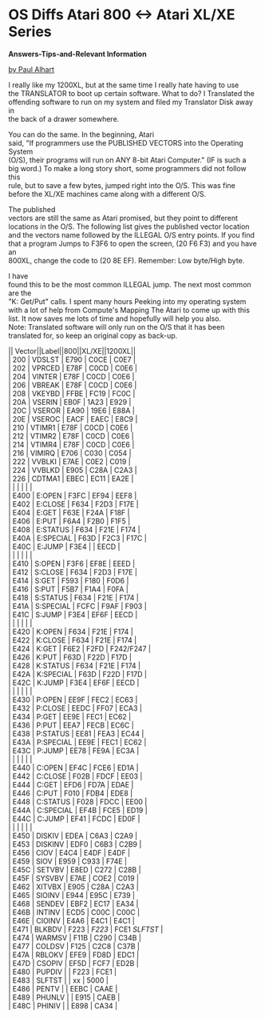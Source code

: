 # OS Diffs Atari 800 <-> Atari XL/XE Series  
  
__Answers-Tips-and-Relevant Information__  
  
[by Paul Alhart](..//index.md)  
  
I really like my 1200XL, but at the same time I really hate having to use  
the TRANSLATOR to boot up certain software. What to do? I Translated the  
offending software to run on my system and filed my Translator Disk away in  
the back of a drawer somewhere.  
  
You can do the same. In the beginning, Atari  
said, "If programmers use the PUBLISHED VECTORS into the Operating System  
(O/S), their programs will run on ANY 8-bit Atari Computer." (IF is such a  
big word.) To make a long story short, some programmers did not follow this  
rule, but to save a few bytes, jumped right into the O/S. This was fine  
before the XL/XE machines came along with a different O/S.  
  
The published  
vectors are still the same as Atari promised, but they point to different  
locations in the O/S. The following list gives the published vector location  
and the vectors name followed by the ILLEGAL O/S entry points. If you find  
that a program Jumps to F3F6 to open the screen, (20 F6 F3)  and you have an  
800XL, change the code to (20 8E EF). Remember: Low byte/High byte.  
  
I have  
found this to be the most common ILLEGAL jump. The next most common are the  
"K: Get/Put" calls.  I spent many hours Peeking into my operating system  
with a lot of help from Compute's Mapping The Atari to come up with this  
list. It now saves me lots of time and hopefully will help you also.  
Note: Translated software will only run on the O/S that it has been  
translated for, so keep an original copy as back-up.  
  
  
||   Vector||Label||800||XL/XE||1200XL||  
| 200 |  VDSLST  |   E790  |   C0CE  |   C0E7  |  
| 202 |  VPRCED  |   E78F  |   C0CD  |   C0E6  |  
| 204 |  VINTER  |   E78F  |   C0CD  |   C0E6  |  
| 206 |  VBREAK  |   E78F  |   C0CD  |   C0E6  |  
| 208 |  VKEYBD  |   FFBE  |   FC19  |   FC0C  |  
| 20A |  VSERIN  |   EB0F  |   1A23  |   E929  |  
| 20C |  VSEROR  |   EA90  |   19E6  |   E88A  |  
| 20E |  VSEROC  |   EACF  |   EAEC  |   E8C9  |  
| 210 |  VTIMR1  |   E78F  |   C0CD  |   C0E6  |  
| 212 |  VTIMR2  |   E78F  |   C0CD  |   C0E6  |  
| 214 |  VTIMR4  |   E78F  |   C0CD  |   C0E6  |  
| 216 |  VIMIRQ  |   E706  |   C030  |   C054  |  
| 222 |  VVBLKI  |   E7AE  |   C0E2  |   C019  |  
| 224 |  VVBLKD  |   E905  |   C28A  |   C2A3  |  
| 226 |  CDTMA1  |   EBEC  |   EC11  |   EA2E  |  
| | | | |  |  
| E400 | E:OPEN  |   F3FC  |   EF94  |   EEF8  |  
| E402 | E:CLOSE |   F634  |   F2D3  |   F17E  |  
| E404 | E:GET   |   F63E  |   F24A  |   F18F  |  
| E406 | E:PUT   |   F6A4  |   F2B0  |   F1F5  |  
| E408 | E:STATUS |   F634 |    F21E |    F174  |  
| E40A | E:SPECIAL | F63D  |   F2C3  |   F17C  |  
| E40C | E:JUMP   |  F3E4  |         |   EECD  |  
| |  | |  |  |  
| E410 | S:OPEN   |  F3F6  |   EF8E  |   EEED  |  
| E412 | S:CLOSE  |  F634  |   F2D3  |   F17E  |  
| E414 | S:GET    |  F593  |   F180  |   F0D6  |  
| E416 | S:PUT    |  F5B7  |   F1A4  |   F0FA  |  
| E418 | S:STATUS |  F634  |   F21E  |   F174  |  
| E41A | S:SPECIAL |  FCFC |    F9AF |    F903  |  
| E41C | S:JUMP   |  F3E4  |   EF6F  |   EECD  |  
| | | |  |  |  
| E420 | K:OPEN   |  F634  |   F21E  |   F174  |  
| E422 | K:CLOSE  |  F634  |   F21E  |   F174  |  
| E424 | K:GET    |  F6E2  |   F2FD  |   F242/F247  |  
| E426 | K:PUT    |  F63D  |   F22D  |   F17D  |  
| E428 | K:STATUS |  F634  |   F21E  |   F174  |  
| E42A | K:SPECIAL |  F63D |    F22D |    F17D |  
| E42C | K:JUMP    | F3E4  |   EF6F  |   EECD  |  
| |  | | |  |  
| E430 | P:OPEN   |  EE9F  |   FEC2  |   EC63  |  
| E432 | P:CLOSE  |  EEDC  |   FF07  |   ECA3  |  
| E434 | P:GET    |  EE9E  |   FEC1  |   EC62  |  
| E436 | P:PUT    |  EEA7  |   FECB  |   EC6C  |  
| E438 | P:STATUS |  EE81  |   FEA3  |   EC44  |  
| E43A | P:SPECIAL |  EE9E |    FEC1 |    EC62  |  
| E43C | P:JUMP   |  EE78  |   FE9A  |   EC3A  |  
| | |  | |  |  
| E440 | C:OPEN   |  EF4C  |   FCE6  |   ED1A  |  
| E442 | C:CLOSE  |  F02B  |   FDCF  |   EE03  |  
| E444 | C:GET    |  EFD6  |   FD7A  |   EDAE  |  
| E446 | C:PUT    |  F010  |   FDB4  |   EDE8  |  
| E448 | C:STATUS |  F028  |   FDCC  |   EE00  |  
| E44A | C:SPECIAL |  EF4B |    FCE5 |    ED19  |  
| E44C | C:JUMP   |  EF41  |   FCDC  |   ED0F  |  
| | |  | |  |  
| E450 | DISKIV   |  EDEA  |   C6A3  |   C2A9  |  
| E453 | DISKINV  |  EDF0  |   C6B3  |   C2B9  |  
| E456 | CIOV     |  E4C4  |   E4DF  |   E4DF  |  
| E459 | SIOV     |  E959  |   C933  |   F74E  |  
| E45C | SETVBV   |  E8ED  |   C272  |   C28B  |  
| E45F | SYSVBV   |  E7AE  |   COE2  |   C019  |  
| E462 | XITVBX   |  E905  |   C28A  |   C2A3  |  
| E465 | SIOINV   |  E944  |   E95C  |   E739  |  
| E468 | SENDEV   |  EBF2  |   EC17  |   EA34  |  
| E46B | INTINV   |  ECD5  |   C00C  |   C00C  |  
| E46E | CIOINV   |  E4A6  |   E4C1  |   E4C1  |  
| E471 | BLKBDV   |  F223  |  _F223_ |   FCE1  _SLFTST_  |  
| E474 | WARMSV   |  F11B  |   C290  |   C34B  |  
| E477 | COLDSV   |  F125  |   C2C8  |   C37B  |  
| E47A | RBLOKV   |  EFE9  |   FD8D  |   EDC1  |  
| E47D | CSOPIV   |  EF5D  |   FCF7  |   ED2B  |  
| E480 | PUPDIV   |        |   F223  |   FCE1  |  
| E483 | SLFTST   |        |   xx    |  5000  |  
| E486 | PENTV    |        |   EEBC  |  CAAE  |  
| E489 | PHUNLV   |        |   E915  |   CAEB  |  
| E48C | PHINIV   |        |   E898  |   CA34  |  
  
  
